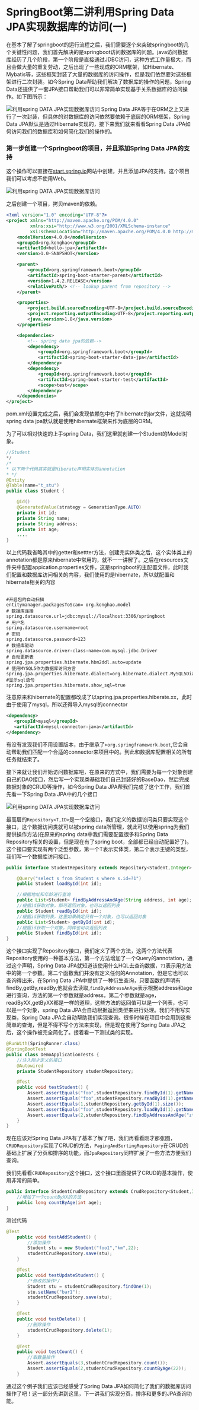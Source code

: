 # SpringBoot第二讲利用Spring Data JPA实现数据库的访问(一)

在基本了解了springboot的运行流程之后，我们需要逐个来突破springboot的几个关键性问题，我们首先解决的是springboot访问数据库的问题。java访问数据库经历了几个阶段，第一个阶段是直接通过JDBC访问，这种方式工作量极大，而且会做大量的重复劳动，之后出现了一些现成的ORM框架，如Hibernate、Mybatis等，这些框架封装了大量的数据库的访问操作，但是我们依然要对这些框架进行二次封装。如今Spring Data帮助我们解决了数据库的操作的问题，Spring Data还提供了一套JPA接口帮助我们可以非常简单实现基于关系数据库的访问操作。如下图所示：


![利用spring DATA JPA实现数据库访问 ](https://ynkonghao.github.io/img/springboot/02/01.png)
Spring Data JPA等于在ORM之上又进行了一次封装，但具体的对数据库的访问依然要依赖于底层的ORM框架，Spring Data JPA默认是通过Hibernate实现的，接下来我们就来看看Spring Data JPA如何访问我们的数据库和如何简化我们的操作的。

### 第一步创建一个Springboot的项目，并且添加Spring Data JPA的支持
这个操作可以直接在[start.spring.io](http://start.spring.io)网站中创建，并且添加JPA的支持。这个项目我们可以考虑不使用Web。

![利用spring DATA JPA实现数据库访问](https://ynkonghao.github.io/img/springboot/02/02.png)

之后创建一个项目，拷贝maven的依赖。

``` xml
<?xml version="1.0" encoding="UTF-8"?>
<project xmlns="http://maven.apache.org/POM/4.0.0"
         xmlns:xsi="http://www.w3.org/2001/XMLSchema-instance"
         xsi:schemaLocation="http://maven.apache.org/POM/4.0.0 http://maven.apache.org/xsd/maven-4.0.0.xsd">
    <modelVersion>4.0.0</modelVersion>
    <groupId>org.konghao</groupId>
    <artifactId>hello-jpa</artifactId>
    <version>1.0-SNAPSHOT</version>

    <parent>
        <groupId>org.springframework.boot</groupId>
        <artifactId>spring-boot-starter-parent</artifactId>
        <version>1.4.2.RELEASE</version>
        <relativePath/> <!-- lookup parent from repository -->
    </parent>

    <properties>
        <project.build.sourceEncoding>UTF-8</project.build.sourceEncoding>
        <project.reporting.outputEncoding>UTF-8</project.reporting.outputEncoding>
        <java.version>1.8</java.version>
    </properties>

    <dependencies>
        <!-- spring data jpa的依赖-->
        <dependency>
            <groupId>org.springframework.boot</groupId>
            <artifactId>spring-boot-starter-data-jpa</artifactId>
        </dependency>
        <dependency>
            <groupId>org.springframework.boot</groupId>
            <artifactId>spring-boot-starter-test</artifactId>
            <scope>test</scope>
        </dependency>
    </dependencies>
</project>
```
pom.xml设置完成之后，我们会发现依赖包中有了hibernate的jar文件，这就说明spring data jpa默认就是使用hibernate框架来作为底层的ORM。

为了可以相对快速的上手spring Data，我们这里就创建一个Student的Model对象。

``` java
//Student
*/
/*
* 以下两个代码其实就是Hiberate声明实体的annotation
* */
@Entity
@Table(name="t_stu")
public class Student {

    @Id()
    @GeneratedValue(strategy = GenerationType.AUTO)
    private int id;
    private String name;
    private String address;
    private int age;
    ....
}
```
以上代码我省略其中的getter和settter方法，创建完实体类之后，这个实体类上的annotation都是原来hibernate中常用的，就不一一讲解了。之后在resources文件夹中配置appication.properties文件，这是springboot的主配置文件，此时我们配置和数据库访问相关的内容，我们使用的是hibernate，所以就配置和hibernate相关的内容

```properties

#开启包的自动扫描
entitymanager.packagesToScan= org.konghao.model
# 数据库连接
spring.datasource.url=jdbc:mysql://localhost:3306/springboot
# 用户名
spring.datasource.username=root
# 密码
spring.datasource.password=123
# 数据库驱动
spring.datasource.driver-class-name=com.mysql.jdbc.Driver
# 自动更新表
spring.jpa.properties.hibernate.hbm2ddl.auto=update
# 使用MYSQL5作为数据库访问方言
spring.jpa.properties.hibernate.dialect=org.hibernate.dialect.MySQL5Dialect
#显示sql语句
spring.jpa.properties.hibernate.show_sql=true
```

注意原来和hibernate的配置都改成了以spring.jpa.properties.hiberate.xx，此时由于使用了mysql，所以还得导入mysql的connector

```xml
<dependency>
   <groupId>mysql</groupId>
   <artifactId>mysql-connector-java</artifactId>
</dependency>
```
有没有发现我们不用设置版本，由于继承了`>org.springframework.boot`,它会自动帮助我们匹配一个合适的connector来项目中的。到此和数据库配置相关的所有任务就结束了。

接下来就让我们开始访问数据库吧，在原来的方式中，我们需要为每一个对象创建自己的DAO接口，然后写一个实现类基础我们自己封装好的BaseDao，然后完成数据对象的CRUD等操作，如今Spring Data JPA帮我们完成了这个工作，我们首先看一下Spring Data JPA中的几个接口

![利用spring DATA JPA实现数据库访问](https://ynkonghao.github.io/img/springboot/02/03.png)

最高层的`Repository<T,ID>`是一个空接口，我们定义的数据访问类只要实现这个接口，这个数据访问类就可以被spring data所管理，就此可以使用spring为我们提供操作方法(在原来的spring data中我们需要配置很多和Spring Data Repository相关的设置，但是现在有了spring boot，全部都已经自动配置好了)。这个接口要实现有两个泛型参数，第一个T表示实体类，第二个表示主键的类型，我们写一个数据库访问接口。

``` java
public interface StudentRepository extends Repository<Student,Integer> {

    @Query("select s from Student s where s.id=?1")
    public Student loadById(int id);

    //根据地址和年龄进行查询
    public List<Student> findByAddressAndAge(String address, int age);
    //根据id获取对象，即可返回对象，也可以返回列表
    public Student readById(int id);
    //根据id获取列表，这里如果确定只有一个对象，也可以返回对象
    public List<Student> getById(int id);
    //根据id获取一个对象，同样也可以返回列表
    public Student findById(int id);
}
```

这个接口实现了Repository接口，我们定义了两个方法，这两个方法代表Repository使用的一种基本方法，第一个方法增加了一个Query的annotation，通过这个声明，Spring Data JPA就知道该使用什么HQL去查询数据，`?1`表示用方法中的第一个参数。第二个函数我们并没有定义任何的Annotation，但是它也可以查询得出来，在Spring Data JPA中提供了一种衍生查询，只要函数的声明有findBy,getBy,readBy,他就会去读取,`findByAddressAnAge`表示根据address和age进行查询，方法的第一个参数就是address，第二个参数就是age，readByXX,getByXX都是一样的道理，这些方法的返回值可以是一个列表，也可以是一个对象，spring Data JPA会自动根据返回类型来进行处理。我们不用写实现类，Spring Data JPA会自动帮助我们实现查询。很多时候在项目中会用到这些简单的查询，但是不得不写个方法来实现，但是现在使用了Spring Data JPA之后，这个操作被完全简化了。接着看一下测试类的实现。

``` java
@RunWith(SpringRunner.class)
@SpringBootTest
public class DemoApplicationTests {
	//注入刚才定义的接口
	@Autowired
	private StudentRepository studentRepository;

	@Test
	public void testStudent() {
		Assert.assertEquals("foo",studentRepository.findById(1).getName());
		Assert.assertEquals("foo",studentRepository.readById(1).getName());
		Assert.assertEquals(1,studentRepository.getById(1).size());
		Assert.assertEquals("foo",studentRepository.loadById(1).getName());
		Assert.assertEquals(2,studentRepository.findByAddressAndAge("zt",22).size());
	}
}
```
现在应该对Spring Data JPA有了基本了解了吧，我们再看看刚才那张图，`CRUDRepository`实现了CRUD的方法，`PagingAndSortingRepository`在CRUD的基础上扩展了分页和排序的功能，而`JpaRepository`同样扩展了一些方法方便我们查询。

我们先看看`CRUDRepository`这个接口，这个接口里面提供了CRUD的基本操作，使用非常的简单。
```java
public interface StudentCrudRepository extends CrudRepository<Student,Integer>{
    //增加了一个countByXX的方法
    public long countByAge(int age);
}
```

测试代码

```java
@Test
	public void testAddStudent() {
		//添加操作
		Student stu = new Student("foo1","km",22);
		studentCrudRepository.save(stu);
	}

	@Test
	public void testUpdateStudent() {
		/*修改的操作*/
		Student stu = studentCrudRepository.findOne(1);
		stu.setName("bar1");
		studentCrudRepository.save(stu);
	}

	@Test
	public void testDelete() {
		//删除操作
		studentCrudRepository.delete(1);
	}

	@Test
	public void testCount() {
		//取数量操作
		Assert.assertEquals(3,studentCrudRepository.count());
		Assert.assertEquals(2,studentCrudRepository.countByAge(22));
	}
```
通过这个例子我们应该已经感受了Spring Data JPA如何简化了我们的数据库访问操作了吧！这一部分先讲到这里，下一讲我们实现分页，排序和更多的JPA查询功能。
